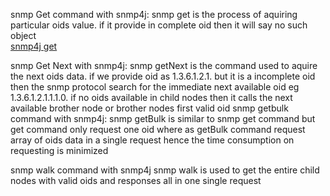 snmp Get command with snmp4j:
snmp get is the process of aquiring particular oids value. if it provide in complete oid then it will say no such object  
[snmp4j get](./snmp4j_get.md)

snmp Get Next with snmp4j:
snmp getNext is the command used to aquire the next oids data. if we provide oid as 1.3.6.1.2.1. but it is a incomplete oid then the snmp protocol search for the immediate next available oid eg 1.3.6.1.2.1.1.1.0.
if no oids available in child nodes then it calls the next available brother node or brother nodes first valid oid 
snmp getbulk command with snmp4j:
snmp getBulk is similar to snmp get command but get command only request one oid where as getBulk command request array of oids data in a single request hence the time consumption on requesting is minimized 

snmp walk command with snmp4j
snmp walk is used to get the entire child nodes with valid oids and responses all in one single request



